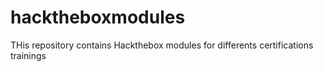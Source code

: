 # hacktheboxmodules
THis repository contains Hackthebox modules for differents certifications trainings

